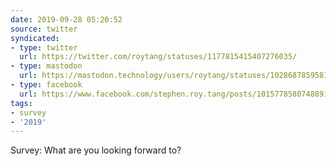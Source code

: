```yaml
---
date: 2019-09-28 05:20:52
source: twitter
syndicated:
- type: twitter
  url: https://twitter.com/roytang/statuses/1177815415407276035/
- type: mastodon
  url: https://mastodon.technology/users/roytang/statuses/102868785958111429
- type: facebook
  url: https://www.facebook.com/stephen.roy.tang/posts/10157785807488912
tags:
- survey
- '2019'
---
```


Survey: What are you looking forward to?